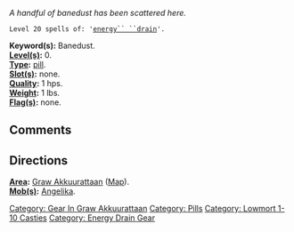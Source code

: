 *A handful of banedust has been scattered here.*

`Level 20 spells of: '`[`energy`` ``drain`](Energy_Drain "wikilink")`'.`

**Keyword(s):** Banedust.  
**[Level(s)](Object_Level "wikilink"):** 0.  
**[Type](:Category:_Object_Types "wikilink"):**
[pill](:Category:_Pills "wikilink").  
**[Slot(s)](Object_Slots "wikilink"):** none.  
**[Quality](Object_Quality "wikilink"):** 1 hps.  
**[Weight](Object_Weight "wikilink"):** 1 lbs.  
**[Flag(s)](:Category:_Object_Flags "wikilink"):** none.  

## Comments

## Directions

**[Area](:Category:_Areas "wikilink"):** [Graw
Akkuurattaan](:Category:_Graw_Akkuurattaan "wikilink")
([Map](Graw_Akkuurattaan_Map "wikilink")).  
**[Mob(s)](:Category:_Mobs "wikilink"):**
[Angelika](Angelika "wikilink").  

[Category: Gear In Graw
Akkuurattaan](Category:_Gear_In_Graw_Akkuurattaan "wikilink") [Category:
Pills](Category:_Pills "wikilink") [Category: Lowmort 1-10
Casties](Category:_Lowmort_1-10_Casties "wikilink") [Category: Energy
Drain Gear](Category:_Energy_Drain_Gear "wikilink")
